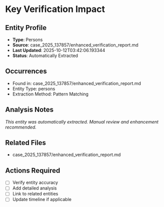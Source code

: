 # Key Verification Impact

## Entity Profile
- **Type**: Persons
- **Source**: case_2025_137857/enhanced_verification_report.md
- **Last Updated**: 2025-10-12T03:42:06.193344
- **Status**: Automatically Extracted

## Occurrences
- Found in: case_2025_137857/enhanced_verification_report.md
- Entity Type: persons
- Extraction Method: Pattern Matching

## Analysis Notes
*This entity was automatically extracted. Manual review and enhancement recommended.*

## Related Files
- case_2025_137857/enhanced_verification_report.md

## Actions Required
- [ ] Verify entity accuracy
- [ ] Add detailed analysis
- [ ] Link to related entities
- [ ] Update timeline if applicable
